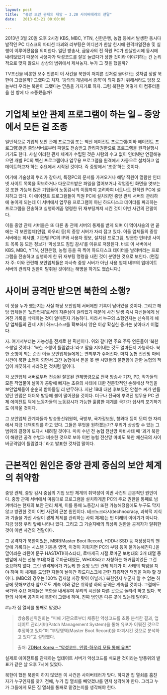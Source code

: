 ```yaml
---
layout: post
title:  "중앙 보안 관제의 재앙 – 3.20 사이버테러의 전말"
date:   2013-03-21 00:00:00

---
```


2013년 3월 20일 오후 2시경 KBS, MBC, YTN, 신한은행, 농협 등에서 발생한 동시다발적인 PC 디스크의 파티션 파괴와 리부팅은 어디선가 한날 한시에 원격파일전송 및 실행이 이루어졌음을 의미한다. 일단 방송사, 금융사의 전 직원 PC가 한날한시에 동시에 내려앉았기 때문에 사용자가 악성코드를 잘못 눌렀다가 당한 것이라 이야기하는 건 논리적으로 맞지 않으니 상상의 범위에서 제쳐놓자. 누가 그 짓을 했을까?

TV조선을 비롯한 보수 언론이 이 사건을 북한이 저지른 것처럼 몰아가는 것처럼 정말 북한이 그랬을까? 그랬다고 치자. ‘광의의 개념에서 종북’이 되지 않기 위해서라도 당장 오늘부터 우리는 북한이 그랬다는 믿음을 가지기로 하자. 그럼 북한은 어떻게 이 컴퓨터들을 한 방에 다 조종했을까?

# 기업체 보안 관제 프로그램이 하는 일 – 중앙에서 모든 걸 조종

일반적으로 기업체 보안 관제 프로그램 또는 백신 에이전트 프로그램(이하 에이전트 프로그램)들은 중앙서버로부터 파일도 전송받고 관리자권한으로 프로그램을 원격실행시키기도 한다. 사실 이러한 관제 체계가 수립된 것은 사람의 수고 없이 인터넷만 연결해놓으면 개별 PC의 백신 프로그램이나 업무용 프로그램을 원격에서 자동으로 설치하고 업데이트하고자 하는 수요에서 시작된 것이다. 즉 중앙에서 ‘조종’하는 것이다.

여기에 기술상의 뿌리가 같아서, 특정PC의 문서를 가져오거나 해당 직원이 열람한 인터넷 사이트 목록을 확보하거나 다운로드받은 파일을 열어보거나 작업중인 화면을 엿보는 것 또한 가능해 많은 기업들이 노동감시의 이점까지 고려하여 너도나도 전직원 PC에 설치하고 있다. 이 에이전트 프로그램들이 직원 PC에 설치되면 중앙 관제 서버의 관리하에 놓이게 되는데 이 서버에서 업무용 프로그램이 아닌 하드디스크 데이터를 파괴하는 프로그램을 전송하고 실행하게끔 명령한 뒤 재부팅까지 시킨 것이 이번 사건의 전말이다.

이들 중앙 관제 서버들은 또 다른 총 관제 서버의 통제를 받게 되며 이 먹이사슬의 맨 끝에는 각 보안업체(안랩, 하우리 등)의 중앙 서버가 자리 잡고 있다. 이들 업체들의 중앙 서버에는 회사별, 기관별 PC의 IP와 사용자 정보, 설치된 프로그램, 방문한 인터넷 사이트 목록 등 모든 정보가 ‘악성코드 침입 감시’를 이유로 저장된다. 바로 이 서버에서 KBS, MBC, YTN, 신한은행, 농협 등을 콕 찍어 하드디스크 데이터를 날려버리는 프로그램을 전송하고 실행하게 한 뒤 재부팅 명령을 내린 것이 분명한 것으로 보인다. (편집자 주: 이와 관련해 보안업체들은 자사측 중앙 서버가 아닌 사용 업체 내부의 업데이트 서버의 관리자 권한이 탈취된 것이라는 해명을 하기도 했습니다.)

# 사이버 공격만 받으면 북한의 소행?

이 짓을 누가 했는지는 사실 해당 보안업체 서버에만 기록이 남아있을 것이다. 그리고 해당 업체들은 ‘보안업체’로서의 자존심이 걸려있기 때문에 사건 발생 즉시 자신들에게 남겨진 기록을 삭제하는 것이 얼마든지 가능하다. 따라서 누구의 소행인지는 신속하게 해당 업체들의 관제 서버 하드디스크를 확보하지 않은 이상 확실한 증거는 찾아내기 어렵다.

자. 여기서부터는 가능성을 전제로 한 픽션이다. 위와 같다면 주요 주류 언론들이 ‘북한 소행일 것이다.’ ‘북한 소행이 틀림없다.’라고 말을 지어내는 것도 얼마든지 가능하다. 북한 소행이 되는 순간 이들 보안업체들에게는 면죄부가 주어진다. 마치 농협 전산망 마비사건이 북한 소행이 되면서 그간 농협에서 돈을 못 뺀 시민들의 불편함에 관한 농협의 책임이 깨끗하게 사라졌던 것처럼 말이다.

각 보안업체 서버로부터 전송된 잘못된 관제명령으로 전국 방송사 기자, PD, 작가들의 모든 작업물이 날아가 공황에 빠지는 초유의 사태에 대한 천문학적인 손해배상 책임을 보안업체들이 순순히 받아들일 리 만무하다. 지난 18대 대선 후보였던 안철수 씨가 만들었던 안랩은 더더욱 발등에 불이 떨어졌을 것이다. 더구나 전국에 뿌려진 업무용 PC 관제 에이전트 덕에 노동자들의 노동감시가 가능한 훌륭한 체계를 국가가 쉽사리 포기하기도 아까울 것이다.

그 보안업체 관계자들과 방송통신위원회, 국방부, 국가정보원, 청와대 등이 모여 한 자리에서 지금 대책회의를 하고 있다. 그들은 무엇을 원하겠는가? 우리가 상상할 수 있는 그 범위의 결정이 또다시 내려질 것이다. 마치 수년 전 농협 전산망 마비사태 때 ‘과거 북한이 해왔던 공격 수법과 비슷한 것으로 보아 이번 농협 전산망 마비도 북한 체신국의 사이버공격임이 틀림없다.’ 라고 발표한 것처럼 말이다.

# 근본적인 원인은 중앙 관제 중심의 보안 체계의 취약함

중앙 관제, 중앙 감시 중심의 기업 보안 체계의 취약성이 이번 사건의 근본적인 원인이다. 중앙 관제 서버에서 마음대로 프로그램을 설치하게끔 PC의 주요 권한을 통째로 넘겨버리는 현재의 보안 관리 체계, 이를 통해 노동감시 또한 가능해졌음에도 누구도 막지 않고 방관한 것이 이번 사건의 근본 원인이다. 테크노크라시(technocracy, 과학적 지식과 기술을 가진 사람이 경제 체제를 관리하는 사회 체제)는 먼 미래의 이야기가 아니다. 지금 당장 우리 앞에 나타나 있다. 그리고 그 기술지배의 최상위 권한을 공격자가 탈취한 것이 이번 사건의 전말이다.

그 공격자가 북한이었든, MBR(Master Boot Record, HDD나 SSD 등 저장장치의 맨 앞에 기록되는 시스템 기동용 영역, 이것이 지워지면 PC의 부팅 등이 불가능해진다.)을 덮어씌운 라틴어 문구 HASTATI(하스타티, 로마제국 시절 로마군 보병대의 3개 대열 중 맨앞에 서는 선봉 부대)처럼 로마군대였든, WHOIS라고 자칭하는 해커팀이었든 그건 중요하지 않다. 그런 원격제어가 가능케 한 중앙 보안 관제 체계가 이 사태의 책임을 져야 하며 이 체계를 도입한 자들이 날아간 하드디스크에 관한 최종적인 책임을 져야 할 것이다. (MBC의 경우는 100% 김재철 사장 탓이 아닐까.) 북한인지 누군지 알 수 없는 허공에 탓해보았자 앞으로도 계속 이와 같은 취약성 하의 공격은 계속될 것이다. 그럼에도 국가와 주요 매체들은 북한을 내세우며 우리의 시선을 다른 곳으로 돌리려 하고 있다. 북한의 사이버 공격이네 북한이 그랬네 하며. 진짜 범인은 다른 곳에 있는데 말이다.

#누가 집 열쇠를 통째로 맡겼나

> 방송통신위원회는 “피해 기관으로부터 채증한 악성코드를 초동 분석한 결과, 업데이트 관리서버(Patch Management System)을 통해 유포가 이뤄진 것으로 추정하고 있다”며 “부팅영역(Master Boot Record)을 파괴시킨 것으로 분석하고 있다”고 설명했다.
>
> 출처: [ZDNet Korea – “악성코드, 안랩-하우리 모듈 통해 유포”](https://zdnet.co.kr/view/?no=20130320181257)

실제로 에이전트를 관제하는 업데이트 서버가 악성코드를 배포한 것이라는 방통위의 발표가 같은 날 오후 7시에 있었다.

북한이 했든 북한이 하지 않았든 이 사건은 사이버테러가 맞다. 하지만 집 열쇠를 훔친 자가 누구인지를 찾기 전에, 누가 집 열쇠를 빼앗겼냐를 먼저 생각해야 한다. 그리고 누가 그들에게 모든 집 열쇠를 통째로 맡겼는지를 생각해야 한다.

